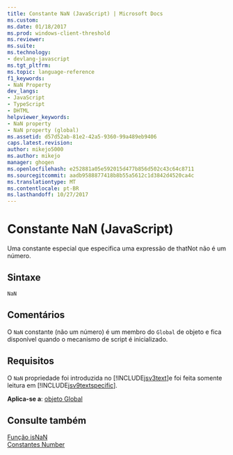```yaml
---
title: Constante NaN (JavaScript) | Microsoft Docs
ms.custom: 
ms.date: 01/18/2017
ms.prod: windows-client-threshold
ms.reviewer: 
ms.suite: 
ms.technology:
- devlang-javascript
ms.tgt_pltfrm: 
ms.topic: language-reference
f1_keywords:
- NaN Property
dev_langs:
- JavaScript
- TypeScript
- DHTML
helpviewer_keywords:
- NaN property
- NaN property (global)
ms.assetid: d57d52ab-81e2-42a5-9360-99a489eb9406
caps.latest.revision: 
author: mikejo5000
ms.author: mikejo
manager: ghogen
ms.openlocfilehash: e252881a05e592015d477b856d502c43c64c8711
ms.sourcegitcommit: aadb9588877418b8b55a5612c1d3842d4520ca4c
ms.translationtype: MT
ms.contentlocale: pt-BR
ms.lasthandoff: 10/27/2017
---
```

# <a name="nan-constant-javascript"></a>Constante NaN (JavaScript)
Uma constante especial que especifica uma expressão de thatNot não é um número.  
  
## <a name="syntax"></a>Sintaxe  
  
```  
NaN   
```  
  
## <a name="remarks"></a>Comentários  
 O `NaN` constante (não um número) é um membro do `Global` de objeto e fica disponível quando o mecanismo de script é inicializado.  
  
## <a name="requirements"></a>Requisitos  
 O `NaN` propriedade foi introduzida no [!INCLUDE[jsv3text](../../javascript/reference/includes/jsv3text-md.md)]e foi feita somente leitura em [!INCLUDE[jsv9textspecific](../../javascript/reference/includes/jsv9textspecific-md.md)].  
  
 **Aplica-se a**: [objeto Global](../../javascript/reference/global-object-javascript.md)  
  
## <a name="see-also"></a>Consulte também  
 [Função isNaN](../../javascript/reference/isnan-function-javascript.md)   
 [Constantes Number](../../javascript/reference/number-constants-javascript.md)